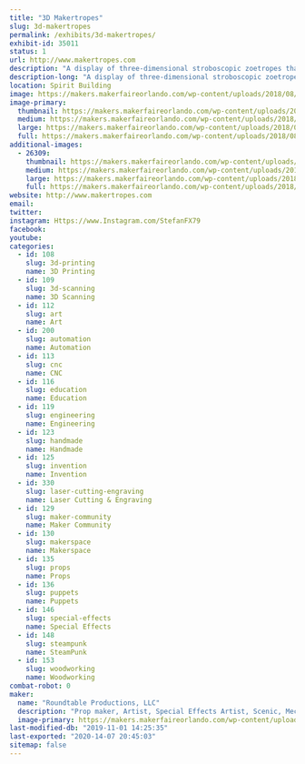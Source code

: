 ```yaml
---
title: "3D Makertropes"
slug: 3d-makertropes
permalink: /exhibits/3d-makertropes/
exhibit-id: 35011
status: 1
url: http://www.makertropes.com
description: "A display of three-dimensional stroboscopic zoetropes that I call Makertropes."
description-long: "A display of three-dimensional stroboscopic zoetropes that I call Makertropes.  This exhibit builds on the successful creation of the Marvelous Mechanical Makey Making Machine created for MFO 2017.  There will be some new creations and upgrades to the animation from what was learned last year.   And some interactive elements as well."
location: Spirit Building
image: https://makers.makerfaireorlando.com/wp-content/uploads/2018/08/2017-10-22-15.33.40-1024x576.jpg
image-primary:
  thumbnail: https://makers.makerfaireorlando.com/wp-content/uploads/2018/08/2017-10-22-15.33.40-150x150.jpg
  medium: https://makers.makerfaireorlando.com/wp-content/uploads/2018/08/2017-10-22-15.33.40-300x169.jpg
  large: https://makers.makerfaireorlando.com/wp-content/uploads/2018/08/2017-10-22-15.33.40-1024x576.jpg
  full: https://makers.makerfaireorlando.com/wp-content/uploads/2018/08/2017-10-22-15.33.40.jpg
additional-images:
  - 26309:
    thumbnail: https://makers.makerfaireorlando.com/wp-content/uploads/2018/08/2018-07-17-19.13.23-150x150.jpg
    medium: https://makers.makerfaireorlando.com/wp-content/uploads/2018/08/2018-07-17-19.13.23-300x169.jpg
    large: https://makers.makerfaireorlando.com/wp-content/uploads/2018/08/2018-07-17-19.13.23-1024x576.jpg
    full: https://makers.makerfaireorlando.com/wp-content/uploads/2018/08/2018-07-17-19.13.23.jpg
website: http://www.makertropes.com
email: 
twitter: 
instagram: Https://www.Instagram.com/StefanFX79
facebook: 
youtube: 
categories:
  - id: 108
    slug: 3d-printing
    name: 3D Printing
  - id: 109
    slug: 3d-scanning
    name: 3D Scanning
  - id: 112
    slug: art
    name: Art
  - id: 200
    slug: automation
    name: Automation
  - id: 113
    slug: cnc
    name: CNC
  - id: 116
    slug: education
    name: Education
  - id: 119
    slug: engineering
    name: Engineering
  - id: 123
    slug: handmade
    name: Handmade
  - id: 125
    slug: invention
    name: Invention
  - id: 330
    slug: laser-cutting-engraving
    name: Laser Cutting & Engraving
  - id: 129
    slug: maker-community
    name: Maker Community
  - id: 130
    slug: makerspace
    name: Makerspace
  - id: 135
    slug: props
    name: Props
  - id: 136
    slug: puppets
    name: Puppets
  - id: 146
    slug: special-effects
    name: Special Effects
  - id: 148
    slug: steampunk
    name: SteamPunk
  - id: 153
    slug: woodworking
    name: Woodworking
combat-robot: 0
maker:
  name: "Roundtable Productions, LLC"
  description: "Prop maker, Artist, Special Effects Artist, Scenic, Mechanical Engineer, and professional Maker."
  image-primary: https://makers.makerfaireorlando.com/wp-content/uploads/2015/05/WebLogo2sm.png
last-modified-db: "2019-11-01 14:25:35"
last-exported: "2020-14-07 20:45:03"
sitemap: false
---
```

